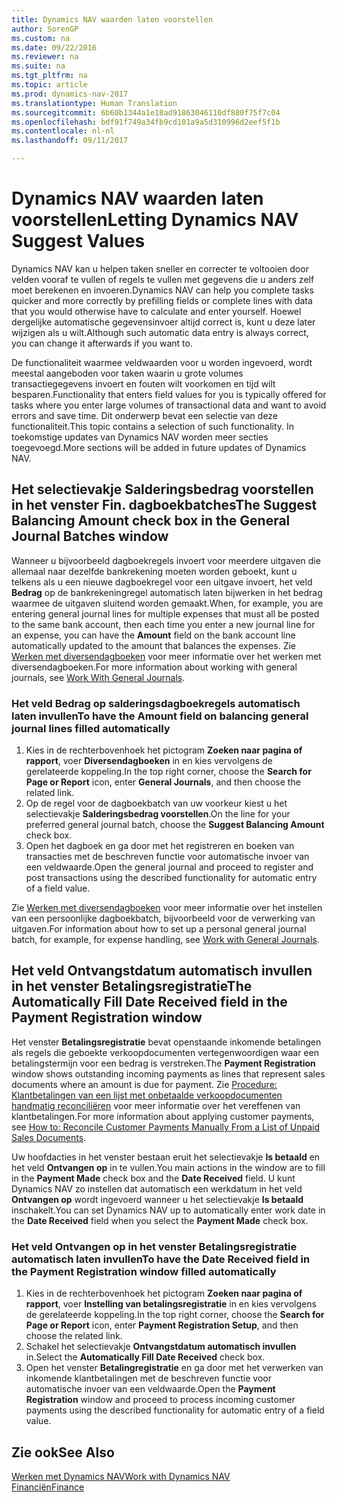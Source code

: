 ```yaml
---
title: Dynamics NAV waarden laten voorstellen
author: SorenGP
ms.custom: na
ms.date: 09/22/2016
ms.reviewer: na
ms.suite: na
ms.tgt_pltfrm: na
ms.topic: article
ms.prod: dynamics-nav-2017
ms.translationtype: Human Translation
ms.sourcegitcommit: 6b60b1344a1e18ad91863046110df880f75f7c04
ms.openlocfilehash: bdf91f749a34fb9cd101a9a5d310996d2eef5f1b
ms.contentlocale: nl-nl
ms.lasthandoff: 09/11/2017

---
```


# <a name="letting-dynamics-nav-suggest-values"></a><span data-ttu-id="31717-102">Dynamics NAV waarden laten voorstellen</span><span class="sxs-lookup"><span data-stu-id="31717-102">Letting Dynamics NAV Suggest Values</span></span>
<span data-ttu-id="31717-103">Dynamics NAV kan u helpen taken sneller en correcter te voltooien door velden vooraf te vullen of regels te vullen met gegevens die u anders zelf moet berekenen en invoeren.</span><span class="sxs-lookup"><span data-stu-id="31717-103">Dynamics NAV can help you complete tasks quicker and more correctly by prefilling fields or complete lines with data that you would otherwise have to calculate and enter yourself.</span></span> <span data-ttu-id="31717-104">Hoewel dergelijke automatische gegevensinvoer altijd correct is, kunt u deze later wijzigen als u wilt.</span><span class="sxs-lookup"><span data-stu-id="31717-104">Although such automatic data entry is always correct, you can change it afterwards if you want to.</span></span>

<span data-ttu-id="31717-105">De functionaliteit waarmee veldwaarden voor u worden ingevoerd, wordt meestal aangeboden voor taken waarin u grote volumes transactiegegevens invoert en fouten wilt voorkomen en tijd wilt besparen.</span><span class="sxs-lookup"><span data-stu-id="31717-105">Functionality that enters field values for you is typically offered for tasks where you enter large volumes of transactional data and want to avoid errors and save time.</span></span> <span data-ttu-id="31717-106">Dit onderwerp bevat een selectie van deze functionaliteit.</span><span class="sxs-lookup"><span data-stu-id="31717-106">This topic contains a selection of such functionality.</span></span> <span data-ttu-id="31717-107">In toekomstige updates van Dynamics NAV worden meer secties toegevoegd.</span><span class="sxs-lookup"><span data-stu-id="31717-107">More sections will be added in future updates of Dynamics NAV.</span></span>

## <a name="the-suggest-balancing-amount-check-box-in-the-general-journal-batches-window"></a><span data-ttu-id="31717-108">Het selectievakje **Salderingsbedrag voorstellen** in het venster **Fin. dagboekbatches**</span><span class="sxs-lookup"><span data-stu-id="31717-108">The **Suggest Balancing Amount** check box in the **General Journal Batches** window</span></span>
<span data-ttu-id="31717-109">Wanneer u bijvoorbeeld dagboekregels invoert voor meerdere uitgaven die allemaal naar dezelfde bankrekening moeten worden geboekt, kunt u telkens als u een nieuwe dagboekregel voor een uitgave invoert, het veld **Bedrag** op de bankrekeningregel automatisch laten bijwerken in het bedrag waarmee de uitgaven sluitend worden gemaakt.</span><span class="sxs-lookup"><span data-stu-id="31717-109">When, for example, you are entering general journal lines for multiple expenses that must all be posted to the same bank account, then each time you enter a new journal line for an expense, you can have the **Amount** field on the bank account line automatically updated to the amount that balances the expenses.</span></span> <span data-ttu-id="31717-110">Zie [Werken met diversendagboeken](ui-work-general-journals.md) voor meer informatie over het werken met diversendagboeken.</span><span class="sxs-lookup"><span data-stu-id="31717-110">For more information about working with general journals, see [Work With General Journals](ui-work-general-journals.md).</span></span>

### <a name="to-have-the-amount-field-on-balancing-general-journal-lines-filled-automatically"></a><span data-ttu-id="31717-111">Het veld **Bedrag** op salderingsdagboekregels automatisch laten invullen</span><span class="sxs-lookup"><span data-stu-id="31717-111">To have the **Amount** field on balancing general journal lines filled automatically</span></span>
1. <span data-ttu-id="31717-112">Kies in de rechterbovenhoek het pictogram **Zoeken naar pagina of rapport**, voer **Diversendagboeken** in en kies vervolgens de gerelateerde koppeling.</span><span class="sxs-lookup"><span data-stu-id="31717-112">In the top right corner, choose the **Search for Page or Report** icon, enter **General Journals**, and then choose the related link.</span></span>
2. <span data-ttu-id="31717-113">Op de regel voor de dagboekbatch van uw voorkeur kiest u het selectievakje **Salderingsbedrag voorstellen**.</span><span class="sxs-lookup"><span data-stu-id="31717-113">On the line for your preferred general journal batch, choose the **Suggest Balancing Amount** check box.</span></span>
3. <span data-ttu-id="31717-114">Open het dagboek en ga door met het registreren en boeken van transacties met de beschreven functie voor automatische invoer van een veldwaarde.</span><span class="sxs-lookup"><span data-stu-id="31717-114">Open the general journal and proceed to register and post transactions using the described functionality for automatic entry of a field value.</span></span>       

<span data-ttu-id="31717-115">Zie [Werken met diversendagboeken](ui-work-general-journals.md) voor meer informatie over het instellen van een persoonlijke dagboekbatch, bijvoorbeeld voor de verwerking van uitgaven.</span><span class="sxs-lookup"><span data-stu-id="31717-115">For information about how to set up a personal general journal batch, for example, for expense handling, see [Work with General Journals](ui-work-general-journals.md).</span></span>

## <a name="the-automatically-fill-date-received-field-in-the-payment-registration-window"></a><span data-ttu-id="31717-116">Het veld **Ontvangstdatum automatisch invullen** in het venster **Betalingsregistratie**</span><span class="sxs-lookup"><span data-stu-id="31717-116">The **Automatically Fill Date Received** field in the **Payment Registration** window</span></span>
<span data-ttu-id="31717-117">Het venster **Betalingsregistratie** bevat openstaande inkomende betalingen als regels die geboekte verkoopdocumenten vertegenwoordigen waar een betalingstermijn voor een bedrag is verstreken.</span><span class="sxs-lookup"><span data-stu-id="31717-117">The **Payment Registration** window shows outstanding incoming payments as lines that represent sales documents where an amount is due for payment.</span></span> <span data-ttu-id="31717-118">Zie [Procedure: Klantbetalingen van een lijst met onbetaalde verkoopdocumenten handmatig reconciliëren](receivables-how-reconcile-customer-payments-list-unpaid-sales-documents.md) voor meer informatie over het vereffenen van klantbetalingen.</span><span class="sxs-lookup"><span data-stu-id="31717-118">For more information about applying customer payments, see [How to: Reconcile Customer Payments Manually From a List of Unpaid Sales Documents](receivables-how-reconcile-customer-payments-list-unpaid-sales-documents.md).</span></span>

<span data-ttu-id="31717-119">Uw hoofdacties in het venster bestaan eruit het selectievakje **Is betaald** en het veld **Ontvangen op** in te vullen.</span><span class="sxs-lookup"><span data-stu-id="31717-119">You main actions in the window are to fill in the **Payment Made** check box and the **Date Received** field.</span></span> <span data-ttu-id="31717-120">U kunt Dynamics NAV zo instellen dat automatisch een werkdatum in het veld **Ontvangen op** wordt ingevoerd wanneer u het selectievakje **Is betaald** inschakelt.</span><span class="sxs-lookup"><span data-stu-id="31717-120">You can set Dynamics NAV up to automatically enter work date in the **Date Received** field when you select the **Payment Made** check box.</span></span>

### <a name="to-have-the-date-received-field-in-the-payment-registration-window-filled-automatically"></a><span data-ttu-id="31717-121">Het veld **Ontvangen op** in het venster **Betalingsregistratie** automatisch laten invullen</span><span class="sxs-lookup"><span data-stu-id="31717-121">To have the **Date Received** field in the **Payment Registration** window filled automatically</span></span>
1. <span data-ttu-id="31717-122">Kies in de rechterbovenhoek het pictogram **Zoeken naar pagina of rapport**, voer **Instelling van betalingsregistratie** in en kies vervolgens de gerelateerde koppeling.</span><span class="sxs-lookup"><span data-stu-id="31717-122">In the top right corner, choose the **Search for Page or Report** icon, enter **Payment Registration Setup**, and then choose the related link.</span></span>
2. <span data-ttu-id="31717-123">Schakel het selectievakje **Ontvangstdatum automatisch invullen** in.</span><span class="sxs-lookup"><span data-stu-id="31717-123">Select the **Automatically Fill Date Received** check box.</span></span>
3. <span data-ttu-id="31717-124">Open het venster **Betalingregistratie** en ga door met het verwerken van inkomende klantbetalingen met de beschreven functie voor automatische invoer van een veldwaarde.</span><span class="sxs-lookup"><span data-stu-id="31717-124">Open the **Payment Registration** window and proceed to process incoming customer payments using the described functionality for automatic entry of a field value.</span></span>

## <a name="see-also"></a><span data-ttu-id="31717-125">Zie ook</span><span class="sxs-lookup"><span data-stu-id="31717-125">See Also</span></span>
[<span data-ttu-id="31717-126">Werken met Dynamics NAV</span><span class="sxs-lookup"><span data-stu-id="31717-126">Work with Dynamics NAV</span></span>](ui-work-product.md)  
[<span data-ttu-id="31717-127">Financiën</span><span class="sxs-lookup"><span data-stu-id="31717-127">Finance</span></span>](Finance.md)

